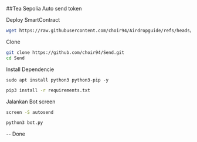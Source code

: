 ##Tea Sepolia Auto send token

Deploy SmartContract

```bash
wget https://raw.githubusercontent.com/choir94/Airdropguide/refs/heads/main/Teh.sh && chmod +x Teh.sh && ./Teh.sh
```

Clone

```bash
git clone https://github.com/choir94/Send.git
cd Send
```

Install Dependencie
```
sudo apt install python3 python3-pip -y
```

```bash
pip3 install -r requirements.txt
```

Jalankan Bot
screen

```bash
screen -S autosend
```
```bash
python3 bot.py
```

-- Done
